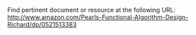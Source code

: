 Find pertinent document or resource at the following URL:
http://www.amazon.com/Pearls-Functional-Algorithm-Design-Richard/dp/0521513383
